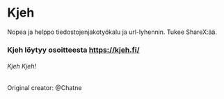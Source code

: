 # Kjeh
Nopea ja helppo tiedostojenjakotyökalu ja url-lyhennin. Tukee ShareX:ää.

### Kjeh löytyy osoitteesta https://kjeh.fi/

###### Kjeh Kjeh!

Original creator: @Chatne